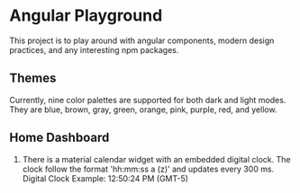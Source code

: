 # Angular Playground
This project is to play around with angular components, modern design practices, and any interesting npm packages.

## Themes
Currently, nine color palettes are supported for both dark and light modes.
They are blue, brown, gray, green, orange, pink, purple, red, and yellow.

## Home Dashboard
1) There is a material calendar widget with an embedded digital clock. The clock follow the format 'hh:mm:ss a (z)' and updates every 300 ms.
Digital Clock Example: 12:50:24 PM (GMT-5)
